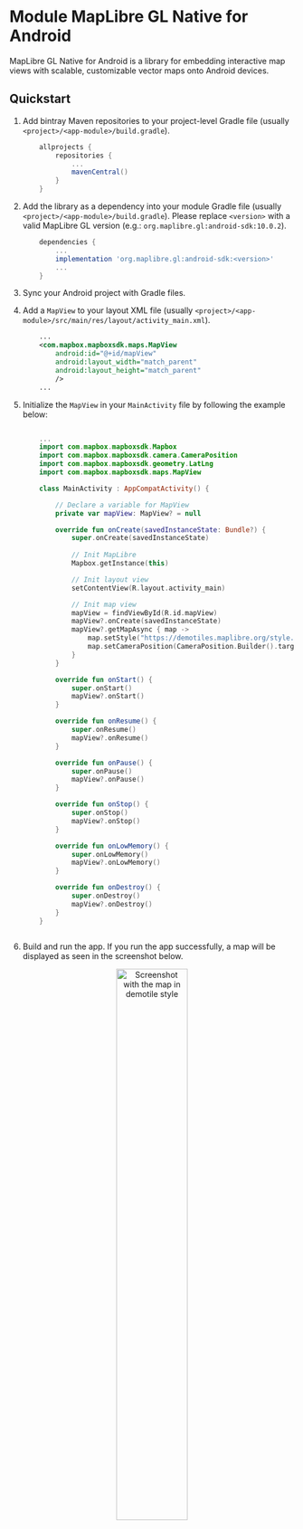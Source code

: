 # Module MapLibre GL Native for Android

MapLibre GL Native for Android is a library for embedding interactive map views with scalable, customizable vector maps onto Android devices.

## Quickstart

1. Add bintray Maven repositories to your project-level Gradle file (usually `<project>/<app-module>/build.gradle`).

    ```gradle
        allprojects {
            repositories {
                ...
                mavenCentral()                
            }
        }
    ```

2. Add the library as a dependency into your module Gradle file (usually `<project>/<app-module>/build.gradle`). Please replace `<version>` with a valid MapLibre GL version (e.g.: `org.maplibre.gl:android-sdk:10.0.2`).

    ```gradle
        dependencies {
            ...
            implementation 'org.maplibre.gl:android-sdk:<version>'
            ...
        }
    ```

3. Sync your Android project with Gradle files.

4. Add a `MapView` to your layout XML file (usually `<project>/<app-module>/src/main/res/layout/activity_main.xml`).

    ```xml
        ...
        <com.mapbox.mapboxsdk.maps.MapView
            android:id="@+id/mapView"
            android:layout_width="match_parent"
            android:layout_height="match_parent"
            />
        ...
    ```

5. Initialize the `MapView` in your `MainActivity` file by following the example below:

    ```kotlin

        ...
        import com.mapbox.mapboxsdk.Mapbox
        import com.mapbox.mapboxsdk.camera.CameraPosition
        import com.mapbox.mapboxsdk.geometry.LatLng
        import com.mapbox.mapboxsdk.maps.MapView

        class MainActivity : AppCompatActivity() {

            // Declare a variable for MapView
            private var mapView: MapView? = null

            override fun onCreate(savedInstanceState: Bundle?) {
                super.onCreate(savedInstanceState)
                
                // Init MapLibre
                Mapbox.getInstance(this)

                // Init layout view
                setContentView(R.layout.activity_main)

                // Init map view
                mapView = findViewById(R.id.mapView)
                mapView?.onCreate(savedInstanceState)
                mapView?.getMapAsync { map ->
                    map.setStyle("https://demotiles.maplibre.org/style.json")
                    map.setCameraPosition(CameraPosition.Builder().target(LatLng(0.0,0.0)).zoom(1.0).build())
                }
            }

            override fun onStart() {
                super.onStart()
                mapView?.onStart()
            }

            override fun onResume() {
                super.onResume()
                mapView?.onResume()
            }

            override fun onPause() {
                super.onPause()
                mapView?.onPause()
            }

            override fun onStop() {
                super.onStop()
                mapView?.onStop()
            }

            override fun onLowMemory() {
                super.onLowMemory()
                mapView?.onLowMemory()
            }

            override fun onDestroy() {
                super.onDestroy()
                mapView?.onDestroy()
            }
        }
        
    ```

6. Build and run the app. If you run the app successfully, a map will be displayed as seen in the screenshot below.
<div style="text-align: center;">
<img src="images/MapLibre_Native_Android_Demo_Screenshot.png" alt="Screenshot with the map in demotile style" width="50%" height="50%">
</div>



